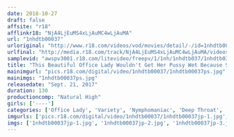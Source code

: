 ```yaml
---
date: 2018-10-27
draft: false
affsite: "r18"
afflinkr18: "NjA4LjEuMS4xLjAuMC4wLjAuMA"
url: "1nhdtb00037"
urloriginal: "http://www.r18.com/videos/vod/movies/detail/-/id=1nhdtb00037"
urlfinal: "http://media.r18.com/track/NjA4LjEuMS4xLjAuMC4wLjAuMA/videos/vod/movies/detail/-/id=1nhdtb00037"
samplevid: "awspv3001.r18.com/litevideo/freepv/1/1nh/1nhdtb037/1nhdtb037_dmb_w.mp4"
title: "This Beautiful Office Lady Wouldn't Get Her Pussy Wet Because She Was Frozen With Fear, So We Plastered Her Cunt With Cum Juice So We Could Pump Her With Out-Of-Control Pussy Pounding Piston Pumping Action"
mainimgurl: "pics.r18.com/digital/video/1nhdtb00037/1nhdtb00037ps.jpg"
mainimgs: "1nhdtb00037ps.jpg"
releasedate: "Sept. 21, 2017"
duration: 130
productioncomp: "Natural High"
girls: ['----']
categories: ['Office Lady', 'Variety', 'Nymphomaniac', 'Deep Throat', 'Hi-Def']
imgurls: ['pics.r18.com/digital/video/1nhdtb00037/1nhdtb00037jp-1.jpg', 'pics.r18.com/digital/video/1nhdtb00037/1nhdtb00037jp-2.jpg', 'pics.r18.com/digital/video/1nhdtb00037/1nhdtb00037jp-3.jpg', 'pics.r18.com/digital/video/1nhdtb00037/1nhdtb00037jp-4.jpg', 'pics.r18.com/digital/video/1nhdtb00037/1nhdtb00037jp-5.jpg', 'pics.r18.com/digital/video/1nhdtb00037/1nhdtb00037jp-6.jpg', 'pics.r18.com/digital/video/1nhdtb00037/1nhdtb00037jp-7.jpg', 'pics.r18.com/digital/video/1nhdtb00037/1nhdtb00037jp-8.jpg', 'pics.r18.com/digital/video/1nhdtb00037/1nhdtb00037jp-9.jpg', 'pics.r18.com/digital/video/1nhdtb00037/1nhdtb00037jp-10.jpg', 'pics.r18.com/digital/video/1nhdtb00037/1nhdtb00037jp-11.jpg', 'pics.r18.com/digital/video/1nhdtb00037/1nhdtb00037jp-12.jpg', 'pics.r18.com/digital/video/1nhdtb00037/1nhdtb00037jp-13.jpg', 'pics.r18.com/digital/video/1nhdtb00037/1nhdtb00037jp-14.jpg', 'pics.r18.com/digital/video/1nhdtb00037/1nhdtb00037jp-15.jpg', 'pics.r18.com/digital/video/1nhdtb00037/1nhdtb00037jp-16.jpg', 'pics.r18.com/digital/video/1nhdtb00037/1nhdtb00037jp-17.jpg', 'pics.r18.com/digital/video/1nhdtb00037/1nhdtb00037jp-18.jpg', 'pics.r18.com/digital/video/1nhdtb00037/1nhdtb00037jp-19.jpg', 'pics.r18.com/digital/video/1nhdtb00037/1nhdtb00037jp-20.jpg']
imgs: ['1nhdtb00037jp-1.jpg', '1nhdtb00037jp-2.jpg', '1nhdtb00037jp-3.jpg', '1nhdtb00037jp-4.jpg', '1nhdtb00037jp-5.jpg', '1nhdtb00037jp-6.jpg', '1nhdtb00037jp-7.jpg', '1nhdtb00037jp-8.jpg', '1nhdtb00037jp-9.jpg', '1nhdtb00037jp-10.jpg', '1nhdtb00037jp-11.jpg', '1nhdtb00037jp-12.jpg', '1nhdtb00037jp-13.jpg', '1nhdtb00037jp-14.jpg', '1nhdtb00037jp-15.jpg', '1nhdtb00037jp-16.jpg', '1nhdtb00037jp-17.jpg', '1nhdtb00037jp-18.jpg', '1nhdtb00037jp-19.jpg', '1nhdtb00037jp-20.jpg']
---
```

